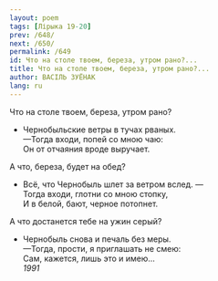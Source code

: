 ```yaml
---
layout: poem
tags: [Лірыка 19-20]
prev: /648/
next: /650/
permalink: /649
id: Что на столе твоем, береза, утром рано?...
title: Что на столе твоем, береза, утром рано?...
author: ВАСІЛЬ ЗУЁНАК
lang: ru
---
```



Что на столе твоем, береза, утром рано?
- Чернобыльские ветры в тучах рваных.  
—Тогда входи, попей со мною чаю:  
Он от отчаяния вроде выручает.  

А что, береза, будет на обед?  
- Всё, что Чернобыль шлет за ветром вслед. —  
Тогда входи, глотни со мною стопку,  
И в белой, бают, черное потопнет.  

А что достанется тебе на ужин серый?  
- Чернобыль снова и печаль без меры.  
—Тогда, прости, я приглашать не смею:  
Сам, кажется, лишь это и имею...  
*1991*  
